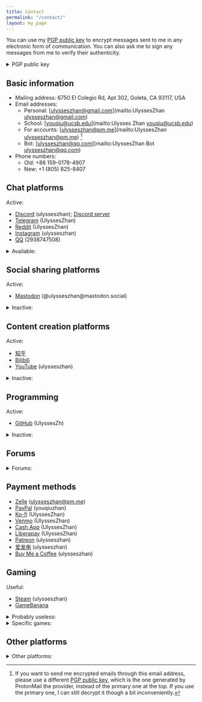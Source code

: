 ```yaml
---
title: Contact
permalink: "/contact/"
layout: my_page
---
```


You can use my
[PGP public key](https://keys.openpgp.org/vks/v1/by-fingerprint/D6046E7D2DD8A2C83F74098C36F32687C05F4986)
to encrypt messages sent to me
in any electronic form of communication.
You can also ask me to sign any messages from me to verify their authenticity.

<details>
<summary>PGP public key</summary>

```plain
-----BEGIN PGP PUBLIC KEY BLOCK-----

mQGNBGTnzrQBDAC7Z/WXmuduR7EUyKBqvwuNAlWmMWoaCqtfl47I6umGcg+7KFwg
oENeqcTEjzZJHl4K+mQvQiOaSNDv4KMFQ3Qh7s3SPq+MR/JYtTYybgoNs77YwInR
jFFJ07MDxfUtcz/vj4A4kbWdG1ZhFi9tXLNVXhQ9/EXV8EBaWX2dfDpXBv1bHJWf
Z343rYTikoYxTqQXCX0WVVswckSO8xqkK41gogk3sUHt0a4HFagIEqiaN+yOCy3Y
2ypr74lgQ75rsewezqJ6LAfLc+ouiNkzy/wMY1GXJ5mS119q9qczxiWt5GsS661Q
GILrvVORF0sJJ2S4/PRIJXtEnUFOR5X6qvg3nP5tXl8PSOMcD4wWZmdLKNpRRKgg
dD8+2UTbY0wOPPLqEePLc0W1zqMboAAiqcwrWce2dqi6HvnRfombCFSHtV9DODwU
u3BQObv1rvSRHDqoBsthQuoCTJu9n4Mf2XiPl5JAPeUa5Z6K7vcMyIDjLT4uuf3/
3o8+ZObaQyS9qNcAEQEAAbQjWW91cWl1IFpoYW4gPFVseXNzZXNaaGFuQGdtYWls
LmNvbT6JAc4EEwEKADgWIQTWBG59LdiiyD90CYw28yaHwF9JhgUCZOfOtAIbAwUL
CQgHAgYVCgkICwIEFgIDAQIeAQIXgAAKCRA28yaHwF9JhsxeC/9osqCwJiQnQ6V8
59Jis2pUm7y627zn//HHR2m8OzSSNV8sbvnokVOCpwT5G2PjFgD4CyKRHqKwyo91
RtweznMoliyrqFfcJLWs/rq4P/S3AqE9obDrzksbnwFsoqY/rCp3FWrYPfqGsALs
VpzKF8+SmSFIpzfHNpGdTQgZeQAyJlAESU6LiEvLXDgQwLOhkdwy/fqVJi0Xkzm3
Irm10Uusorxkj3RhycQoytjjVLZW/85bANc6p9Tf8qs+hDjTS4Q4tfAci4uhX/st
o+ObMYG1gnWrMrkVspmfJE+A7o1x4tnYNjNQZp0bTECruc9+QpsZeQi7MwRhAey6
83djAT/HKgBrXGmuiPzOkNCqkxhs2GMCeVaZpMMGvlx8K8UJwbF1TL5hLw7R23SS
WJOQIdqBddEuzUK9CzaiN3ggAzUN2kIOPp8RlhbOFNcVe7hlvrkwyO6lyzQFx9IO
/eWJu8mgDTAZLLqPreZEhHoqfrYEo53hsvsR/eGla09rrgHnR0W5AY0EZOfOtAEM
AMXVN4ATLZYs0grQQFhz4EHEE9nnwrY47TWJQrO8QHpVOIf0uhYPbouiDK4ELxhp
O1XX+sh43vJlnROS/rzjmXfuZQBfugjHNVTwCvejtuC/wIkuA8JnTvBVH5Ku1hnZ
2WTtodGjs2dpYDB2/wMaJGGyo6+OyHBhgVdwBnLXxVPD39tN+GLzv/ixEafbNrzP
PRRvHgZZImMERJPCgVrOcw3n0JDIysPlRmD9QBB0Jcfo3jzatHJiX2Ma6kEAD1HI
b667qV+LuzCtx0bFzrx/HqywpWFze9/1ijJ97tEtJsU+4uPPioy8IpDeTXLj8Jnn
72TwBE2jcyKOTTAhdj+UF0Wzgo56PXgWm9v5CZMYNCEyxOAHYH7/BsFl7TMHjC1v
7DEvEJAqoT4A9HjMr4ZPpV5ONcVRxJUVRO0GDL2I/6cAyqtWp95MllibkGYjahvv
I5M8qWS1d0Tl/jrmuxBruGpkIbaw04C7pkXu165xZlBdFTKzUJmE5NPGh6IAj1dt
mQARAQABiQG2BBgBCgAgFiEE1gRufS3Yosg/dAmMNvMmh8BfSYYFAmTnzrQCGwwA
CgkQNvMmh8BfSYbCgAv/U/egtELCEMa6kBqz/ZS8jSU9OQKZVVg4zZUJr3Zh87C1
X52ERVzwzrm6/TvczYJP7vGwtLqLPScojSgITa3fZ2pGRrYvKSf6B1RpPOhEkcz3
NiCPqIWUVIB2bW8SStPLETLM3E/jxR7yy3YkFNekrSFqjtxAF67Eqjt6VmxfwdL1
8dsaRrWMDeJ3tUH8nRrvjL1nOy8tSa0gyHeMreGD27qv+y9nFXUuFl8C0lP1M32r
8XlTdSAMmflH1qHeNA66tIu+bbXqTteHtSjsJPs9XkQhCNb/jkVmFFW+2y8pgloj
zWKKz/NfMZ9Oiw8HoFqn7FXNeMUuqyChOC250faMmG9EL5TdRsiuLHQML2cDcuUg
fneGP6UNMku/SngJ//tagnfXE3w+05ratv0OjH1XEPc7553IjyeYJDCH/4IPE2RS
Lcwj/sZJ+1S1WMLHclM5dchoNyC3msc1fTTXrPBM58DyUWDKYdQImDUoit8uRylA
K7TvWM/5ZmbzlQBFb/YW
=XdmV
-----END PGP PUBLIC KEY BLOCK-----
```

</details>

## Basic information

* Mailing address: 6750 El Colegio Rd, Apt 302, Goleta, CA 93117, USA
* Email addresses:
  * Personal: [ulysseszhan@gmail.com](mailto:UlyssesZhan <ulysseszhan@gmail.com>)
  * School: [youqiu@ucsb.edu](mailto:Ulysses Zhan <youqiu@ucsb.edu>)
  * For accounts: [ulysseszhan@pm.me](mailto:UlyssesZhan <ulysseszhan@pm.me>) [^proton]
  * Bot: [ulysseszhan@qq.com](mailto:UlyssesZhan Bot <ulysseszhan@qq.com>)
* Phone numbers:
  * Old: +86 159-0178-4907
  * New: +1 (805) 825-8407

[^proton]: If you want to send me encrypted emails through this email address,
please use a different
[PGP public key](https://keys.openpgp.org/vks/v1/by-fingerprint/9A9AB3E3A2C1877E47A9DC78B6E5CA5957107C07),
which is the one generated by ProtonMail the provider,
instead of the primary one at the top.
If you use the primary one, I can still decrypt it though a bit inconveniently.

## Chat platforms

Active:

* [Discord](https://discordapp.com/users/586808226058862623) (ulysseszhan);
[Discord server](https://discord.gg/zc64ydP4JA)
* [Telegram](https://t.me/UlyssesZhan) (UlyssesZhan)
* [Reddit](https://reddit.com/u/UlyssesZhan) (UlyssesZhan)
* [Instagram](https://instagram.com/ulysseszhan) (ulysseszhan)
* [QQ](https://qm.qq.com/cgi-bin/qm/qr?k=-u9lqfGgG0FoZjI-LJoFUtzJzBq2KMfa) (2938747508)

<details>
<summary>Available:</summary>

* [WhatsApp](https://wa.me/qr/AWJXLNDNIBM3G1)
* [LINE](https://line.me/ti/p/UORDWHwDyR)
* [Skype](https://join.skype.com/invite/qJ1LIuNb3UQv)
* [Snapchat](https://snapchat.com/add/ulysseszhan) (ulysseszhan)
* [GroupMe](https://groupme.com/contact/106459805/ZE5oVxdV)
* [WeChat](https://u.wechat.com/ENVS9zaZ_kYDj7Q2TdwWdyQ) (ulysseszhan)
* [Matrix](https://matrix.to/#/@ulysseszhan:matrix.org) (\@ulysseszhan:matrix.org)
* [Session](https://getsession.org/download) (053a1db4f9acead86f348991668e76b04771e840503972ebf74d6b7d23cb767471)
* [Signal](https://signal.org/install) ((805) 825-8407)
* [Keybase](https://keybase.io/ulysseszhan) (ulysseszhan)

</details>

## Social sharing platforms

Active:

* [Mastodon](https://mastodon.social/@ulysseszhan) (\@ulysseszhan\@mastodon.social)

<details>
<summary>Inactive:</summary>

* [Instagram](https://instagram.com/ulysseszhan) (ulysseszhan)
* [Facebook](https://facebook.com/YouqiuZhan) (YouqiuZhan)
* [Twitter](https://twitter.com/UlyssesZhan) (UlyssesZhan)
* [QQ](https://qm.qq.com/cgi-bin/qm/qr?k=-u9lqfGgG0FoZjI-LJoFUtzJzBq2KMfa) (2938747508)
* [WeChat](https://u.wechat.com/ENVS9zaZ_kYDj7Q2TdwWdyQ) (ulysseszhan)
* [Tumblr](https://ulysseszhan.tumblr.com/) (ulysseszhan)
* [微博](https://weibo.com/u/3207976064)
* [BeReal.](https://bere.al/ulysseszhan) (ulysseszhan)
* [Bilibili](https://space.bilibili.com/226047082/dynamic)
* [小红书](https://xiaohongshu.com/user/profile/61accfa9000000001000f798) (8076302547)
* [简书](https://jianshu.com/u/ccbbd031f85b)
* [OnlyFans](https://onlyfans.com/ulysseszhan) (ulysseszhan)
* [Bluesky](https://bsky.app/profile/ulysseszhan.bsky.social) (\@ulysseszhan.bsky.social)

</details>

## Content creation platforms

Active:

* [知乎](https://zhihu.com/people/ulysseszhan)
* [Bilibili](https://space.bilibili.com/226047082)
* [YouTube](https://youtube.com/@ulysseszhan) (ulysseszhan)

<details>
<summary>Inactive:</summary>

* [MuseScore](https://musescore.com/ulysseszhan) (ulysseszhan)
* [Pinterest](https://pinterest.com/ulysseszhan) (ulysseszhan)
* [Medium](https://medium.com/@ulysseszhan) (ulysseszhan)
* [OnlyFans](https://onlyfans.com/ulysseszhan) (ulysseszhan)
* [Flickr](https://flickr.com/photos/UlyssesZhan) (UlyssesZhan)
* [DeviantArt](https://deviantart.com/ulysseszhan) (UlyssesZhan)
* [ArtStation](https://artstation.com/ulysseszhan) (ulysseszhan)
* [Pixiv](https://pixiv.net/users/28889180) (ulysseszhan)
* [SoundCloud](https://soundcloud.com/ulysseszhan) (ulysseszhan)
* [Twitch](https://twitch.tv/ulysseszhan) (ulysseszhan)
* [TikTok](https://tiktok.com/@ulysseszhan) (ulysseszhan)
* [CSDN博客](https://blog.csdn.net/qq_33904752)
* [虫虫钢琴网](https://gangqinpu.com/member/634972.html)
* [抖音](https://douyin.com/user/MS4wLjABAAAAg87JO6iwq_XYXUaX7nX2aApcR2ngBHhXSI3Axc9pLrI) (youqiu_)
* [Vimeo](https://vimeo.com/ulysseszhan) (ulysseszhan)
* [Kick](https://kick.com/ulysseszhan) (UlyssesZhan)

</details>

## Programming

Active:

* [GitHub](https://github.com/UlyssesZh) (UlyssesZh)

<details>
<summary>Inactive:</summary>

* [Codeberg](https://codeberg.org/UlyssesZhan) (UlyssesZhan)
* [GitLab](https://gitlab.com/UlyssesZhan) (UlyssesZhan)
* [SourceForge](https://sourceforge.net/u/ulysseszhan) (ulysseszhan)
* [Codeium](https://codeium.com/profile/ulysseszhan) (ulysseszhan)
* [Kaggle](https://kaggle.com/ulysseszhan) (ulysseszhan)
* [sourcehut](https://sr.ht/~ulysseszhan) (ulysseszhan)

</details>

## Forums

<details>
<summary>Forums:</summary>

General:

* [Reddit](https://reddit.com/u/UlyssesZhan) (UlyssesZhan)
* [知乎](https://zhihu.com/people/ulysseszhan)
* [StackExchange](https://stackexchange.com/users/14182367)
* [百度贴吧](https://tieba.baidu.com/home/main?id=tb.1.60c23df.ZeK_nGL220R_urGB_jdd3w)
* [Quora](https://quora.com/profile/Ulysses-Zhan) (Ulysses Zhan)

Specific:

* [Project1](https://rpg.blue/?2644692)
* [4399手游论坛](https://bbs.4399.cn/forums-mythread-uid-832996581)
* [MLP Forums](https://mlpforums.com/profile/49563-ulysseszhan)
* [PVZ Forum](https://forum.crescb.com/profile/6068) (ulysseszhan)
* [质心论坛](https://forum.eduzhixin.com/homepage/UID_62b6586b5f9b9b5ee2215e38a8cd04ac)
* [MacroDroid Forum](https://macrodroidforum.com/index.php?members/ulysseszhan.24270)
* [Jellyfin Forum](https://forum.jellyfin.org/u-ulysseszhan) (UlyssesZhan)
* [Nextcloud community](https://help.nextcloud.com/u/ulysseszhan) (UlyssesZhan)
* [KDE Discuss](https://discuss.kde.org/u/ulysseszhan) (UlyssesZhan)
* [Pi-hole Userspace](https://discourse.pi-hole.net/u/ulysseszhan) (UlyssesZhan)
* [NixOS Discourse](https://discourse.nixos.org/u/ulysseszhan) (UlyssesZhan)
* [Matplotlib](https://discourse.matplotlib.org/u/ulysseszhan) (UlyssesZhan)
* [Joplin Forum](https://discourse.joplinapp.org/u/ulysseszhan) (UlyssesZhan)
* [Jupyter Community Forum](https://discourse.jupyter.org/u/ulysseszhan) (UlyssesZhan)
* [Arch Linux Forums](https://bbs.archlinux.org/profile.php?id=159168) (UlyssesZhan)
* [MiraiForum](https://mirai.mamoe.net/user/%E6%9C%89%E4%B8%98%E7%9B%B4%E6%96%B9) (有丘直方)
* [超理论坛](https://chaoli.club/index.php/member/14584) (有丘直方)
* [GNOME Discourse](https://discourse.gnome.org/u/ulysseszhan) (UlyssesZhan)
* [X Developers Forums](https://devcommunity.x.com/u/ulysseszhan) (UlyssesZhan)
* [Syncthing Community Forum](https://forum.syncthing.net/u/ulysseszhan) (UlyssesZhan)
* [rclone forum](https://forum.rclone.org/u/ulysseszhan) (UlyssesZhan)
* [GrapheneOS Discussion Forum](https://discuss.grapheneos.org/u/UlyssesZhan) (UlyssesZhan)
* [XDA Forums](https://xdaforums.com/m/ulysseszhan.12965022/)
* [NETGEAR Communities](https://community.netgear.com/t5/user/viewprofilepage/user-id/1144683)
* [Haskell Community](https://discourse.haskell.org/u/ulysseszhan) (UlyssesZhan)
* [Fairphone Community Forum](https://forum.fairphone.com/u/ulysseszhan) (UlyssesZhan)
* [Atuin Community](https://forum.atuin.sh/u/ulysseszhan) (UlyssesZhan)
* [Hacker News](https://news.ycombinator.com/user?id=UlyssesZhan) (UlyssesZhan)

</details>

## Payment methods

* [Zelle](https://enroll.zellepay.com/qr-codes?data=eyJuYW1lIjoiWU9VUUlVIiwidG9rZW4iOiI4MDU4MjU4NDA3IiwiYWN0aW9uIjoicGF5bWVudCJ9) (ulysseszhan@pm.me)
* [PayPal](https://paypal.me/youqiuzhan) (youqiuzhan)
* [Ko-fi](https://ko-fi.com/ulysseszhan) (UlyssesZhan)
* [Venmo](https://venmo.com/UlyssesZhan) (UlyssesZhan)
* [Cash App](https://cash.app/$UlyssesZhan) (UlyssesZhan)
* [Liberapay](https://liberapay.com/UlyssesZhan/) (UlyssesZhan)
* [Patreon](https://patreon.com/ulysseszhan) (ulysseszhan)
* [爱发电](https://ifdian.net/a/ulysseszhan) (ulysseszhan)
* [Buy Me a Coffee](https://buymeacoffee.com/ulysseszhan) (ulysseszhan)

## Gaming

Useful:

* [Steam](https://steamcommunity.com/id/ulysseszhan) (ulysseszhan)
* [GameBanana](https://gamebanana.com/members/3710374)

<details>
<summary>Probably useless:</summary>

* [GOG.com](https://www.gog.com/u/UlyssesZhan) (UlyssesZhan)
* [itch.io](https://ulysseszhan.itch.io) (UlyssesZhan)
* (taptap.io) [TapTap](https://taptap.io/user/483441132)
* (taptap.cn) [TapTap](https://taptap.cn/user/17520255)
* [Smule](https://www.smule.com/UlyssesZhan) (UlyssesZhan)
* [STOVE](https://profile.onstove.com/en/241055635)

</details>

<details>
<summary>Specific games:</summary>

* [osu!](https://osu.ppy.sh/users/21013127) (UlyssesZhan)
* Project SEKAI (jp) (254638253382266881)
* Arcaea (067626912)
* [Malody](https://m.mugzone.net/accounts/user/474907)
* Colorful Stage (en) (207422022240731139)
* [Phira](https://phira.moe/user/1803)
* [Foldit](https://fold.it/users/1067243)

</details>

## Other platforms

<details>
<summary>Other platforms:</summary>

* [LinkedIn](https://linkedin.com/in/%E6%9C%89%E4%B8%98-%E8%A9%B9-7715a4155)
* [Tinder](https://tinder.com/@ulysseszhan) (ulysseszhan)
* [Internet Archive](https://archive.org/details/@ulysseszhan) (ulysseszhan)
* [MEGA](https://mega.nz/C!DOw1hIgb)
* [JSFiddle](https://jsfiddle.net/user/UlyssesZhan) (UlyssesZhan)
* [CodePen](https://codepen.io/UlyssesZhan) (UlyssesZhan)
* [Postman](https://postman.com/ulysseszhan) (ulysseszhan)
* [Wikipedia](https://en.wikipedia.org/wiki/User:UlyssesZhan) (UlyssesZhan)
* [Fandom](https://community.fandom.com/wiki/User:UlyssesZhan) (UlyssesZhan)
* [百度网盘](https://snsyun.baidu.com/wap/snsdeeplink?page=middle&is_qrcode=1&qrcode_type=1&scheme=bdnetdisk%3A%2F%2Fn%2Faction.ADD_FRIEND%3Fuk%3D738998772%26type%3Dnormal) (kMIErtrjD)
* [Spotify](https://open.spotify.com/user/31mqgfrabp3qehe3w6bvlp447dcm)
* [ImgBB](https://ulysseszhan.imgbb.com) (ulysseszhan)
* [Imgur](https://imgur.com/user/ulysseszhan) (ulysseszhan)
* [Disqus](https://disqus.com/by/ulysseszhan) (ulysseszhan)
* [AUR](https://aur.archlinux.org/account/UlyssesZhan) (UlyssesZhan)
* [16Personalities](https://www.16personalities.com/profiles/c926b68f51625)
* [Last.fm](https://www.last.fm/user/UlyssesZhan) (UlyssesZhan)

</details>
